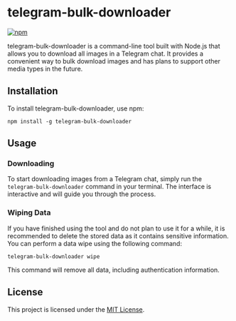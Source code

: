 # telegram-bulk-downloader

[![npm](https://img.shields.io/npm/v/telegram-bulk-downloader?logo=npm)](https://www.npmjs.com/package/telegram-bulk-downloader)

telegram-bulk-downloader is a command-line tool built with Node.js that allows you to download all images in a Telegram chat. It provides a convenient way to bulk download images and has plans to support other media types in the future.

## Installation

To install telegram-bulk-downloader, use npm:

```shell
npm install -g telegram-bulk-downloader
```

## Usage

### Downloading

To start downloading images from a Telegram chat, simply run the `telegram-bulk-downloader` command in your terminal. The interface is interactive and will guide you through the process.

### Wiping Data

If you have finished using the tool and do not plan to use it for a while, it is recommended to delete the stored data as it contains sensitive information. You can perform a data wipe using the following command:

```shell
telegram-bulk-downloader wipe
```

This command will remove all data, including authentication information.

## License

This project is licensed under the [MIT License](LICENSE).
